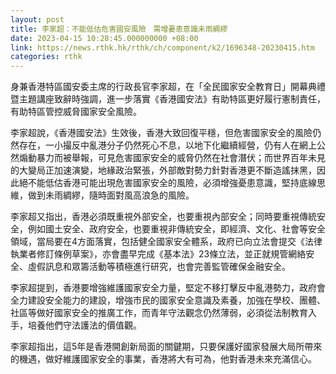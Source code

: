 ```yaml
---
layout: post
title: 李家超：不能低估危害國安風險　需增憂患意識未雨綢繆
date: 2023-04-15 10:28:45.000000000 +08:00
link: https://news.rthk.hk/rthk/ch/component/k2/1696348-20230415.htm
categories: rthk
---
```


身兼香港特區國安委主席的行政長官李家超，在「全民國家安全教育日」開幕典禮暨主題講座致辭時強調，進一步落實《香港國安法》有助特區更好履行憲制責任，有助特區管控威脅國家安全風險。

李家超說，《香港國安法》生效後，香港大致回復平穩，但危害國家安全的風險仍然存在，一小撮反中亂港分子仍然死心不息，以地下化繼續經營，仍有人在網上公然煽動暴力而被舉報，可見危害國家安全的威脅仍然在社會潛伏；而世界百年未見的大變局正加速演變，地緣政治緊張，外部敵對勢力針對香港更不斷造謠抹黑，因此絕不能低估香港可能出現危害國家安全的風險，必須增強憂患意識，堅持底線思維，做到未雨綢繆，隨時面對風高浪急的風險。

李家超又指出，香港必須既重視外部安全，也要重視內部安全；同時要重視傳統安全，例如國土安全、政府安全，也要重視非傳統安全，即經濟、文化、社會等安全領域，當局要在4方面落實，包括健全國家安全體系，政府已向立法會提交《法律執業者修訂條例草案》，亦會盡早完成《基本法》23條立法，並正就規管網絡安全、虛假訊息和眾籌活動等積極進行研究，也會完善監管確保金融安全。

李家超提到，香港要增強維護國家安全力量，堅定不移打擊反中亂港勢力，政府會全力建設安全能力的建設，增強市民的國家安全意識及素養，加強在學校、團體、社區等做好國家安全的推廣工作，而青年守法觀念仍然薄弱，必須從法制教育入手，培養他們守法護法的價值觀。

李家超指出，這5年是香港開創新局面的關鍵期，只要保護好國家發展大局所帶來的機遇，做好維護國家安全的事業，香港將大有可為，他對香港未來充滿信心。
